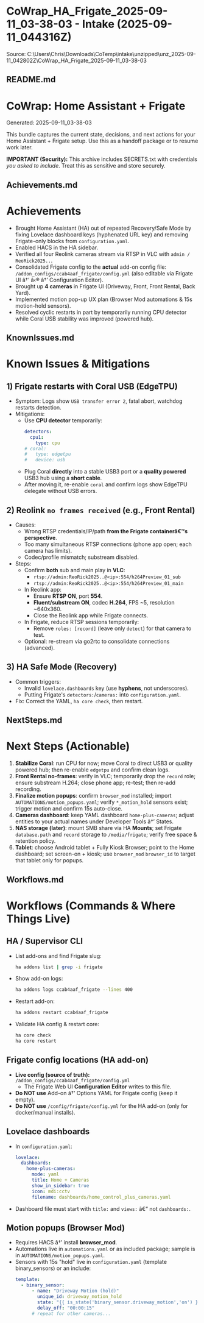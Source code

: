 ﻿# CoWrap_HA_Frigate_2025-09-11_03-38-03 - Intake (2025-09-11_044316Z)
Source: C:\Users\Chris\Downloads\CoTemp\intake\unzipped\unz_2025-09-11_042802Z\CoWrap_HA_Frigate_2025-09-11_03-38-03

## README.md
# CoWrap: Home Assistant + Frigate
Generated: 2025-09-11_03-38-03

This bundle captures the current state, decisions, and next actions for your Home Assistant + Frigate setup.
Use this as a handoff package or to resume work later.

**IMPORTANT (Security):** This archive includes SECRETS.txt with credentials _you asked to include_. Treat this as sensitive and store securely.


## Achievements.md
# Achievements

- Brought Home Assistant (HA) out of repeated Recovery/Safe Mode by fixing Lovelace dashboard keys (hyphenated URL key) and removing Frigate-only blocks from `configuration.yaml`.
- Enabled HACS in the HA sidebar.
- Verified all four Reolink cameras stream via RTSP in VLC with `admin / ReoRick2025..`.
- Consolidated Frigate config to the **actual** add-on config file: `/addon_configs/ccab4aaf_frigate/config.yml` (also editable via Frigate UI â†’ â‹® â†’ Configuration Editor).
- Brought up **4 cameras** in Frigate UI (Driveway, Front, Front Rental, Back Yard).
- Implemented motion pop-up UX plan (Browser Mod automations & 15s motion-hold sensors).
- Resolved cyclic restarts in part by temporarily running CPU detector while Coral USB stability was improved (powered hub).


## KnownIssues.md
# Known Issues & Mitigations

## 1) Frigate restarts with Coral USB (EdgeTPU)
- Symptom: Logs show `USB transfer error 2`, fatal abort, watchdog restarts detection.
- Mitigations:
  - Use **CPU detector** temporarily:
    ```yaml
    detectors:
      cpu1:
        type: cpu
    # coral:
    #   type: edgetpu
    #   device: usb
    ```
  - Plug Coral **directly** into a stable USB3 port or a **quality powered** USB3 hub using a **short cable**.
  - After moving it, re-enable `coral` and confirm logs show EdgeTPU delegate without USB errors.

## 2) Reolink `no frames received` (e.g., Front Rental)
- Causes:
  - Wrong RTSP credentials/IP/path **from the Frigate containerâ€™s perspective**.
  - Too many simultaneous RTSP connections (phone app open; each camera has limits).
  - Codec/profile mismatch; substream disabled.
- Steps:
  - Confirm **both** sub and main play in **VLC**:
    - `rtsp://admin:ReoRick2025..@<ip>:554/h264Preview_01_sub`
    - `rtsp://admin:ReoRick2025..@<ip>:554/h264Preview_01_main`
  - In Reolink app:
    - Ensure **RTSP ON**, port **554**.
    - **Fluent/substream ON**, codec **H.264**, FPS ~5, resolution ~640x360.
    - Close the Reolink app while Frigate connects.
  - In Frigate, reduce RTSP sessions temporarily:
    - Remove `roles: [record]` (leave only `detect`) for that camera to test.
  - Optional: re-stream via go2rtc to consolidate connections (advanced).

## 3) HA Safe Mode (Recovery)
- Common triggers:
  - Invalid `lovelace.dashboards` key (use **hyphens**, not underscores).
  - Putting Frigate's `detectors:`/`cameras:` into `configuration.yaml`.
- Fix: Correct the YAML, `ha core check`, then restart.


## NextSteps.md
# Next Steps (Actionable)

1. **Stabilize Coral**: run CPU for now; move Coral to direct USB3 or quality powered hub; then re-enable `edgetpu` and confirm clean logs.
2. **Front Rental no-frames**: verify in VLC; temporarily drop the `record` role; ensure substream H.264; close phone app; re-test; then re-add recording.
3. **Finalize motion popups**: confirm `browser_mod` installed; import `AUTOMATIONS/motion_popups.yaml`; verify `*_motion_hold` sensors exist; trigger motion and confirm 15s auto-close.
4. **Cameras dashboard**: keep YAML dashboard `home-plus-cameras`; adjust entities to your actual names under Developer Tools â†’ States.
5. **NAS storage (later)**: mount SMB share via HA **Mounts**; set Frigate `database.path` and `record` storage to `/media/frigate`; verify free space & retention policy.
6. **Tablet**: choose Android tablet + Fully Kiosk Browser; point to the Home dashboard; set screen-on + kiosk; use `browser_mod` `browser_id` to target that tablet only for popups.


## Workflows.md
# Workflows (Commands & Where Things Live)

## HA / Supervisor CLI
- List add-ons and find Frigate slug:
  ```bash
  ha addons list | grep -i frigate
  ```
- Show add-on logs:
  ```bash
  ha addons logs ccab4aaf_frigate --lines 400
  ```
- Restart add-on:
  ```bash
  ha addons restart ccab4aaf_frigate
  ```
- Validate HA config & restart core:
  ```bash
  ha core check
  ha core restart
  ```

## Frigate config locations (HA add-on)
- **Live config (source of truth):** `/addon_configs/ccab4aaf_frigate/config.yml`
  - The Frigate Web UI **Configuration Editor** writes to this file.
- **Do NOT use** Add-on â†’ Options YAML for Frigate config (keep it empty).
- **Do NOT use** `/config/frigate/config.yml` for the HA add-on (only for docker/manual installs).

## Lovelace dashboards
- In `configuration.yaml`:
  ```yaml
  lovelace:
    dashboards:
      home-plus-cameras:
        mode: yaml
        title: Home + Cameras
        show_in_sidebar: true
        icon: mdi:cctv
        filename: dashboards/home_control_plus_cameras.yaml
  ```
- Dashboard file must start with `title:` and `views:` â€” not `dashboards:`.

## Motion popups (Browser Mod)
- Requires HACS â†’ install **browser_mod**.
- Automations live in `automations.yaml` or as included package; sample is in `AUTOMATIONS/motion_popups.yaml`.
- Sensors with 15s "hold" live in `configuration.yaml` (template binary_sensors) or an include:
  ```yaml
  template:
    - binary_sensor:
        - name: "Driveway Motion (hold)"
          unique_id: driveway_motion_hold
          state: "{{ is_state('binary_sensor.driveway_motion','on') }}"
          delay_off: "00:00:15"
        # repeat for other cameras...
  ```


